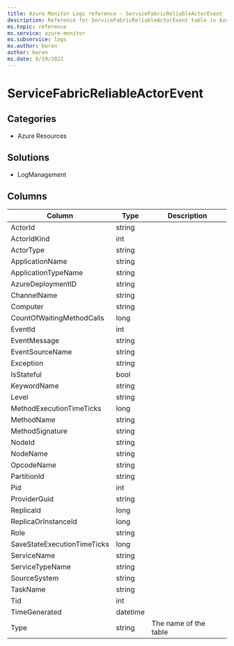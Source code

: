 ```yaml
---
title: Azure Monitor Logs reference - ServiceFabricReliableActorEvent
description: Reference for ServiceFabricReliableActorEvent table in Azure Monitor Logs.
ms.topic: reference
ms.service: azure-monitor
ms.subservice: logs
ms.author: bwren
author: bwren
ms.date: 8/19/2021
---
```


# ServiceFabricReliableActorEvent

 

## Categories

- Azure Resources
## Solutions

- LogManagement




## Columns

|Column|Type|Description|
|---|---|---|
|ActorId|string||
|ActorIdKind|int||
|ActorType|string||
|ApplicationName|string||
|ApplicationTypeName|string||
|AzureDeploymentID|string||
|ChannelName|string||
|Computer|string||
|CountOfWaitingMethodCalls|long||
|EventId|int||
|EventMessage|string||
|EventSourceName|string||
|Exception|string||
|IsStateful|bool||
|KeywordName|string||
|Level|string||
|MethodExecutionTimeTicks|long||
|MethodName|string||
|MethodSignature|string||
|NodeId|string||
|NodeName|string||
|OpcodeName|string||
|PartitionId|string||
|Pid|int||
|ProviderGuid|string||
|ReplicaId|long||
|ReplicaOrInstanceId|long||
|Role|string||
|SaveStateExecutionTimeTicks|long||
|ServiceName|string||
|ServiceTypeName|string||
|SourceSystem|string||
|TaskName|string||
|Tid|int||
|TimeGenerated|datetime||
|Type|string|The name of the table|
